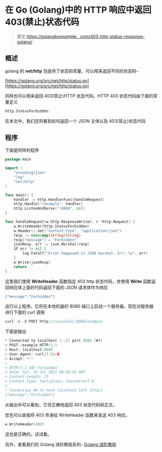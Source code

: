 # 在 Go (Golang)中的 HTTP 响应中返回 403(禁止)状态代码

> 原文:[https://golangbyexample . com/403-http-status-response-golang/](https://golangbyexample.com/403-http-status-response-golang/)

## **概述**

golang 的 **net/http** 包提供了状态码常量，可以用来返回不同的状态码-

[https://golang.org/src/net/http/status.go](https://golang.org/src/net/http/status.go)

同样也可以用来返回 403(禁止)HTTP 状态代码。HTTP 403 状态代码由下面的常量定义

```go
http.StatusForbidden
```

在本文中，我们还将看到如何返回一个 JSON 主体以及 403(禁止)状态代码

## **程序**

下面是同样的程序

```go
package main

import (
	"encoding/json"
	"log"
	"net/http"
)

func main() {
	handler := http.HandlerFunc(handleRequest)
	http.Handle("/example", handler)
	http.ListenAndServe(":8080", nil)
}

func handleRequest(w http.ResponseWriter, r *http.Request) {
	w.WriteHeader(http.StatusForbidden)
	w.Header().Set("Content-Type", "application/json")
	resp := make(map[string]string)
	resp["message"] = "Forbidden"
	jsonResp, err := json.Marshal(resp)
	if err != nil {
		log.Fatalf("Error happened in JSON marshal. Err: %s", err)
	}
	w.Write(jsonResp)
	return
}
```

这里我们使用 **WriteHeader** 函数指定 403 http 状态代码，并使用 **Write** 函数返回响应体上面的代码返回下面的 JSON 请求体作为响应

```go
{"message":"Forbidden"}
```

运行以上程序。它将在本地机器的 8080 端口上启动一个服务器。现在对服务器进行下面的 curl 调用

```go
curl -v -X POST http://localhost:8080/example
```

下面是输出

```go
* Connected to localhost (::1) port 8080 (#0)
> POST /example HTTP/1.1
> Host: localhost:8080
> User-Agent: curl/7.54.0
> Accept: */*
> 
< HTTP/1.1 403 Forbidden
< Date: Sat, 10 Jul 2021 08:16:22 GMT
< Content-Length: 23
< Content-Type: text/plain; charset=utf-8
< 
* Connection #0 to host localhost left intact
{"message":"Forbidden"}
```

从输出中可以看到，它将正确地返回 403 状态代码和正文。

您也可以直接将 403 传递给 WriteHeader 函数来发送 403 响应。

```go
w.WriteHeader(403)
```

这也是正确的。试试看。

另外，查看我们的 Golang 进阶教程系列- [Golang 进阶教程](https://golangbyexample.com/golang-comprehensive-tutorial/)